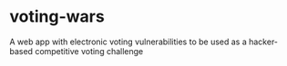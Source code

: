 # voting-wars
A web app with electronic voting vulnerabilities to be used as a hacker-based competitive voting challenge
